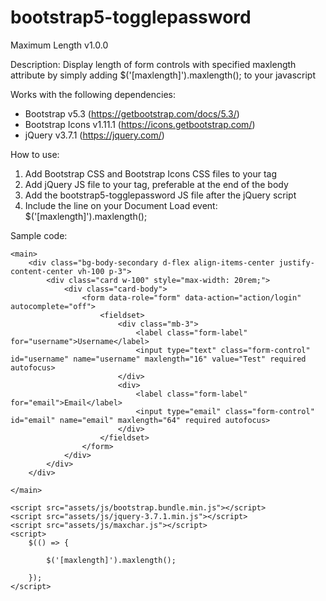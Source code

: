 # bootstrap5-togglepassword

Maximum Length v1.0.0

Description:
Display length of form controls with specified maxlength attribute by simply adding $('[maxlength]').maxlength(); to your javascript

Works with the following dependencies:
* Bootstrap v5.3 (https://getbootstrap.com/docs/5.3/)
* Bootstrap Icons v1.11.1 (https://icons.getbootstrap.com/)
* jQuery v3.7.1 (https://jquery.com/)
  
How to use:
1. Add Bootstrap CSS and Bootstrap Icons CSS files to your <head> tag
2. Add jQuery JS file to your <body> tag, preferable at the end of the body
3. Add the bootstrap5-togglepassword JS file after the jQuery script
4. Include the line on your Document Load event:
   $('[maxlength]').maxlength();

Sample code:

<!doctype html>
<html lang="en" data-bs-theme="light">

<head>
    <meta charset="utf-8">
    <title>Sample</title>
    <meta name="viewport" content="width=device-width, initial-scale=1.0">
    <link rel="stylesheet" href="assets/css/bootstrap.min.css">
    <link rel="stylesheet" href="assets/css/bootstrap-icons.css">
</head>

<body>

    <main>
        <div class="bg-body-secondary d-flex align-items-center justify-content-center vh-100 p-3">
            <div class="card w-100" style="max-width: 20rem;">
                <div class="card-body">
                    <form data-role="form" data-action="action/login" autocomplete="off">
                        <fieldset>
                            <div class="mb-3">
                                <label class="form-label" for="username">Username</label>
                                <input type="text" class="form-control" id="username" name="username" maxlength="16" value="Test" required autofocus>
                            </div>
                            <div>
                                <label class="form-label" for="email">Email</label>
                                <input type="email" class="form-control" id="email" name="email" maxlength="64" required autofocus>
                            </div>
                        </fieldset>
                    </form>
                </div>
            </div>
        </div>

    </main>

    <script src="assets/js/bootstrap.bundle.min.js"></script>
    <script src="assets/js/jquery-3.7.1.min.js"></script>
    <script src="assets/js/maxchar.js"></script>
    <script>
        $(() => {

            $('[maxlength]').maxlength();

        });
    </script>
</body>

</html>
